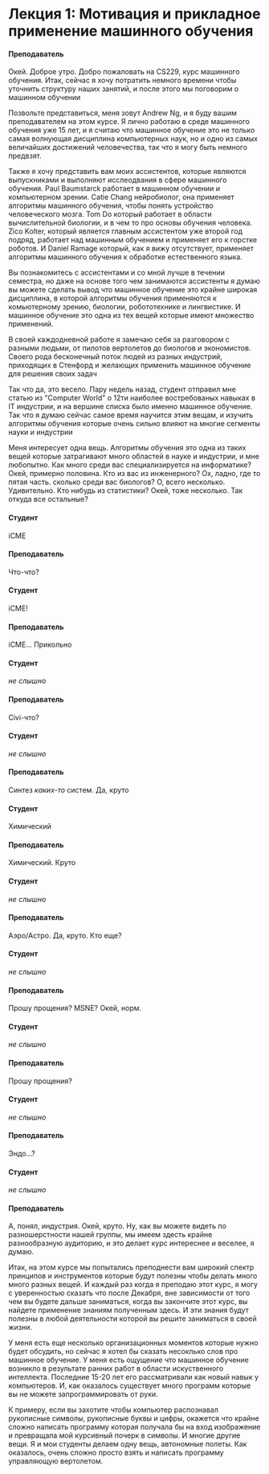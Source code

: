 # Лекция 1: Мотивация и прикладное применение машинного обучения

#### Преподаватель
Окей. Доброе утро. Добро пожаловать на CS229, курс машинного обучения. Итак, сейчас я хочу потратить немного времени чтобы уточнить структуру наших занятий, и после этого мы поговорим о машинном обучении

Позвольте представиться, меня зовут Andrew Ng, и я буду вашим преподавателем на этом курсе. Я лично работаю в среде машинного обучения уже 15 лет, и я считаю что машинное обучение это не только самая волнующая дисциплина компьютерных наук, но и одно из самых величайших достижений человечества, так что я могу быть немного предвзят.

Также я хочу представить вам моих ассистентов, которые являются выпускниками и выполняют исслеодвания в сфере машинного обучения. Paul Baumstarck работает в машинном обучении и компьютерном зрении. Catie Chang нейробиолог, она применяет алгоритмы машинного обучения, чтобы понять устройство человеческого мозга. Tom Do который работает в области вычислительной биологии, и в чем то про основы обучения человека. Zico Kolter, который является главным ассистентом уже второй год подряд, работает над машинным обучением и применяет его к горстке роботов. И Daniel Ramage который, как я вижу отсутствует, применяет алгоритмы машинного обучения к обработке естественного языка.

Вы познакомитесь с ассистентами и со мной лучше в течении семестра, но даже на основе того чем занимаются ассистенты я думаю вы можете сделать вывод что машинное обучение это крайне широкая дисциплина, в которой алгоритмы обучения применяются к комьютерному зрению, биологии, робототехнике и лингвистике. И машинное обучение это одна из тех вещей которые имеют множество применений.

В своей каждодневной работе я замечаю себя за разговором с разными людьми, от пилотов вертолетов до биологов и экономистов. Своего рода бесконечный поток людей из разных индустрий, приходящих в Стенфорд и желающих применить машинное обучение для решения своих задач

Так что да, это весело. Пару недель назад, студент отправил мне статью из "Computer World" о 12ти наиболее востребованых навыках в IT индустрии, и на вершине списка было именно машинное обучение. Так что я думаю сейчас самое время научится этим вещам, и изучить алгоритмы обучения которые очень сильно влияют на многие сегменты науки и индустрии

Меня интересует одна вещь. Алгоритмы обучения это одна из таких вещей которые затрагивают много областей в науке и индустрии, и мне любопытно. Как много среди вас специализируется на информатике? Окей, примерно половина. Кто из вас из инженерного? Ох, ладно, где то пятая часть. сколько среди вас биологов? О, всего несколько. Удивительно. Кто нибудь из статистики? Окей, тоже несколько. Так откуда все остальные?

#### Студент
iCME
#### Преподаватель
Что-что?
#### Студент
iCME!
#### Преподаватель
iCME... Прикольно
#### Студент
*не слышно*
#### Преподаватель
Civi-что?
#### Студент
*не слышно*
#### Преподаватель
Синтез *каких-то* систем. Да, круто
#### Студент
Химический
#### Преподаватель
Химический. Круто
#### Студент
*не слышно*
#### Преподаватель
Аэро/Астро. Да, круто. Кто еще?
#### Студент
*не слышно*
#### Преподаватель
Прошу прощения? MSNE? Окей, норм.
#### Студент
*не слышно*
#### Преподаватель
Прошу прощения?
#### Студент
*не слышно*
#### Преподаватель
Эндо...?
#### Студент
*не слышно*
#### Преподаватель
А, понял, индустрия. Окей, круто. Ну, как вы можете видеть по разношерстности нашей группы, мы имеем здесть крайне разнообразную аудиторию, и это делает курс интереснее и веселее, я думаю.

Итак, на этом курсе мы попытались преподнести вам широкий спектр принципов и инструментов которые будут полезны чтобы делать много много разных вещей. И каждый раз когда я преподаю этот курс, я могу с уверенностью сказать что после Декабря, вне зависимости от того чем вы будете дальше заниматься, когда вы закончите этот курс, вы найдете применение знаниям полученным здесь. И эти знания будут полезны в любой деятельности которой вы решите заниматься в своей жизни.

У меня есть еще несколько организационных моментов которые нужно будет обсудить, но сейчас я хотел бы сказать несоклько слов про машинное обучение. У меня есть ощущение что машинное обучение возникло в результате ранних работ в области искуственного интеллекта. Последние 15-20 лет его рассматривали как новый навык у компьютеров. И, как оказалось существует много программ которые вы не можете запрограммировать от руки. 

К примеру, если вы захотите чтобы компьютер распознавал рукописные символы, рукописные буквы и цифры, окажется что крайне сложно написать программу которая получала бы на вход изображение и превращала мой курсивный почерк в символы. И многие другие вещи. Я и мои студенты делаем одну вещь, автономные полеты. Как оказалось, очень сложно просто взять и написать программу управляющую вертолетом. 